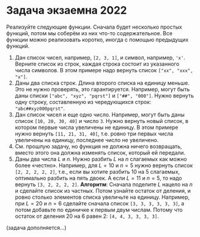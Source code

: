 # Задача экзаемна 2022

Реализуйте следующие функции. Сначала будет несколько простых функций, потом мы соберём из них что-то содержательное. Все функции можно реализовать коротко, иногда с помощью предыдущих функций.

1. Дан список чисел, например, `[2, 3, 1]`, и символ, например, `'x'`. Верните список из строк, каждая строка состоит из указанного числа символов. В этом примере надо вернуть список `["xx", "xxx", "x"]`.
2. Даны два списка строк. Длина второго списка на единицу меньше. Это не нужно проверять, это гарантируется. Например, могут быть даны списки `["abc", "xyz", "pqrst"]` и `["##", "000"]`. Нужно вернуть одну строку, составленную из чередующихся строк: `"abc##xyz000pqrst"`.
3. Дан список чисел и еще одно число. Например, могут быть даны список `[10, 20, 30, 40]` и число `3`. Нужно вернуть новый список, в котором первые числа увеличены не единицу. В этом примере нужно вернуть `[11, 21, 31, 40]`, т.е. ровно три первых числа увеличены на единицу, последнее число не увеличено.
4. См. прошлую задачу, но функция не должна ничего возвращать, вместо этого она должна изменять список, который ей передали.
5. Даны два числа $L$ и $n$. Нужно разбить $L$ на $n$ слагаемых как можно более «честно». Например, для $L=10$ и $n=5$ нужно вернуть список `[2, 2, 2, 2, 2]`, т.е., если вы хотите разбить 10 на 5 слагаемых, оптимально разбить на пять двоек. А если $L=11$ и $n=5$, то надо вернуть `[3, 2, 2, 2, 2]`. **Алгоритм**: Сначала поделите $L$ нацело на $n$ и сделайте список из частных. Потом узнайте остаток от деления, и ровно столько элементов списка увеличьте на единицу. Например, при $L=20$ и $n=6$ сделайте сначала список `[3, 3, 3, 3, 3, 3]`, а потом добавьте по единичке к первым двум числам. Потому что остаток от деления 20 на 6 равен 2: `[4, 4, 3, 3, 3, 3]`.
   
(задача дополняется...)
